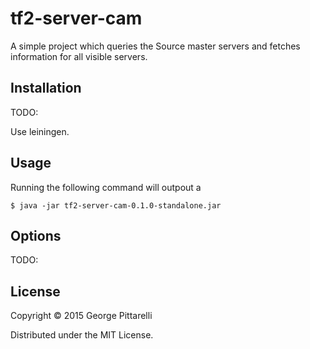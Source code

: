 # tf2-server-cam

A simple project which queries the Source master servers and fetches
information for all visible servers.

## Installation

TODO:

Use leiningen.

## Usage

Running the following command will outpout a

    $ java -jar tf2-server-cam-0.1.0-standalone.jar

## Options

TODO:

## License

Copyright © 2015 George Pittarelli

Distributed under the MIT License.
